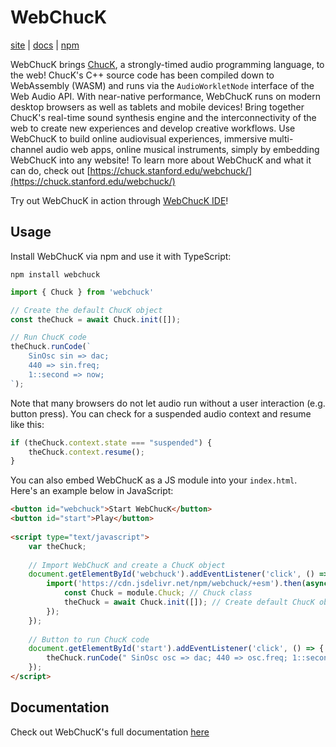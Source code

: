 # WebChucK
[site](https://chuck.stanford.edu/webchuck/) | [docs](https://github.com/ccrma/webchuck/blob/main/docs/classes/Chuck.md) | [npm](https://www.npmjs.com/package/webchuck)

WebChucK brings [ChucK](https://chuck.stanford.edu), a strongly-timed audio programming language, to 
the web! ChucK's C++ source code has been compiled down to WebAssembly (WASM) and runs via the 
`AudioWorkletNode` interface of the Web Audio API. With near-native performance, WebChucK runs on 
modern desktop browsers as well as tablets and mobile devices! Bring together ChucK's real-time 
sound synthesis engine and the interconnectivity of the web to create new experiences and develop 
creative workflows. Use WebChucK to build online audiovisual experiences, immersive multi-channel 
audio web apps, online musical instruments, simply by embedding WebChucK into any website! To learn 
more about WebChucK and what it can do, check out [https://chuck.stanford.edu/webchuck/](https://chuck.stanford.edu/webchuck/)

Try out WebChucK in action through [WebChucK IDE](https://chuck.stanford.edu/ide/)!

## Usage

Install WebChucK via npm and use it with TypeScript:

```
npm install webchuck
```

```ts
import { Chuck } from 'webchuck'

// Create the default ChucK object
const theChuck = await Chuck.init([]);

// Run ChucK code
theChuck.runCode(`
    SinOsc sin => dac;
    440 => sin.freq;
    1::second => now;
`);
```

Note that many browsers do not let audio run without a user interaction (e.g. button press).
You can check for a suspended audio context and resume like this:

```ts
if (theChuck.context.state === "suspended") {
    theChuck.context.resume();
}
```

You can also embed WebChucK as a JS module into your `index.html`. Here's an example below in JavaScript:

```html
<button id="webchuck">Start WebChucK</button>
<button id="start">Play</button>
    
<script type="text/javascript">
    var theChuck; 
    
    // Import WebChucK and create a ChucK object 
    document.getElementById('webchuck').addEventListener('click', () => {
        import('https://cdn.jsdelivr.net/npm/webchuck/+esm').then(async (module) => {
            const Chuck = module.Chuck; // Chuck class
            theChuck = await Chuck.init([]); // Create default ChucK object
        });
    });
    
    // Button to run ChucK code
    document.getElementById('start').addEventListener('click', () => {
        theChuck.runCode(" SinOsc osc => dac; 440 => osc.freq; 1::second => now; ");
    });
</script>
```

## Documentation

Check out WebChucK's full documentation [here](https://github.com/ccrma/webchuck/blob/main/docs/classes/Chuck.md)
